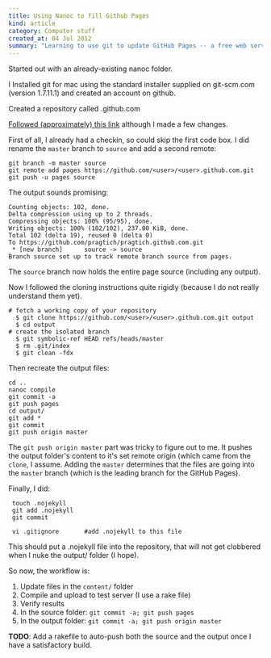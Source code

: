 ```yaml
--- 
title: Using Nanoc to fill Github Pages
kind: article
category: Computer stuff
created_at: 04 Jul 2012
summary: "Learning to use git to update GitHub Pages -- a free web server."
---
```

Started out with an already-existing nanoc folder.

I Installed git for mac using the standard installer supplied on
git-scm.com (version 1.7.11.1) and created an account on github.

Created a repository called <username>.github.com

[Followed (approximately) this link](http://schmurfy.github.com/2011/05/06/create_your_github_user_page_with_nanoc.html)
although I made a few changes.

First of all, I already had a checkin, so could skip the first code
box. I did rename the `master` branch to `source` and add a second remote:

	git branch -m master source
	git remote add pages https://github.com/<user>/<user>.github.com.git
	git push -u pages source
   
The output sounds promising:

	Counting objects: 102, done.
	Delta compression using up to 2 threads.
	Compressing objects: 100% (95/95), done.
	Writing objects: 100% (102/102), 237.00 KiB, done.
	Total 102 (delta 19), reused 0 (delta 0)
	To https://github.com/pragtich/pragtich.github.com.git
	 * [new branch]      source -> source
	Branch source set up to track remote branch source from pages.

The `source` branch now holds the entire page source (including
any output).

Now I followed the cloning instructions quite rigidly (because I do
not really understand them yet).

	# fetch a working copy of your repository
	  $ git clone https://github.com/<user>/<user>.github.com.git output
	  $ cd output
	# create the isolated branch
	  $ git symbolic-ref HEAD refs/heads/master
	  $ rm .git/index
	  $ git clean -fdx

Then recreate the output files:

    cd ..
	nanoc compile
	git commit -a
	git push pages
	cd output/
	git add *
	git commit
	git push origin master
	
The `git push origin master` part was tricky to figure out to me. It
pushes the output folder's content to it's set remote origin (which
came from the `clone`, I assume. Adding the `master` determines that
the files are going into the `master` branch (which is the leading
branch for the GitHub Pages).

Finally, I did:

     touch .nojekyll
	 git add .nojekyll
	 git commit
	 
	 vi .gitignore       #add .nojekyll to this file

This should put a .nojekyll file into the repository, that will not
get clobbered when I nuke the output/ folder (I hope).

So now, the workflow is:

1. Update files in the `content/` folder
2. Compile and upload to test server (I use a rake file)
3. Verify results
4. In the source folder: `git commit -a; git push pages`
5. In the output folder: `git commit -a; git push origin master`

**TODO**: Add a rakefile to auto-push both the source and the output once
I have a satisfactory build.

